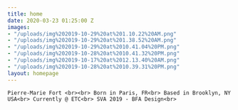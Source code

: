 ```yaml
---
title: home
date: 2020-03-23 01:25:00 Z
images:
- "/uploads/img%202019-10-29%20at%201.10.22%20AM.png"
- "/uploads/img%202019-10-29%20at%201.38.52%20AM.png"
- "/uploads/img%202019-10-29%20at%2010.41.04%20PM.png"
- "/uploads/img%202019-10-28%20at%2010.41.32%20PM.png"
- "/uploads/img%202019-10-17%20at%2012.13.40%20AM.png"
- "/uploads/img%202019-10-28%20at%2010.39.31%20PM.png"
layout: homepage
---
```


`Pierre-Marie Fort <br><br> Born in Paris, FR<br> Based in Brooklyn, NY USA<br> Currently @ ETC<br> SVA 2019 - BFA Design<br>`